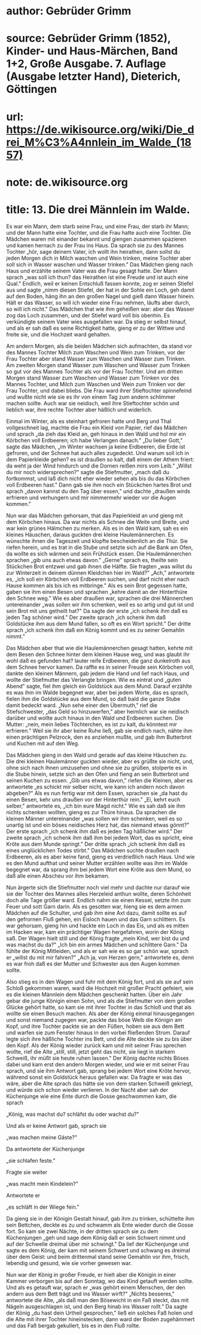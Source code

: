 # author: Gebrüder Grimm
# source: Gebrüder Grimm (1852), Kinder- und Haus-Märchen, Band 1+2, Große Ausgabe. 7. Auflage (Ausgabe letzter Hand), Dieterich, Göttingen
# url: https://de.wikisource.org/wiki/Die_drei_M%C3%A4nnlein_im_Walde_(1857)
# note: de.wikisource.org
# title: 13. Die drei Männlein im Walde.

Es war ein Mann, dem starb seine Frau, und eine Frau, der starb ihr Mann; und der Mann hatte eine Tochter, und die Frau hatte auch eine Tochter. Die Mädchen waren mit einander bekannt und giengen zusammen spazieren und kamen hernach zu der Frau ins Haus. Da sprach sie zu des Mannes Tochter „hör, sage deinem Vater, ich wollt ihn heirathen, dann sollst du jeden Morgen dich in Milch waschen und Wein trinken, meine Tochter aber soll sich in Wasser waschen und Wasser trinken." Das Mädchen gieng nach Haus und erzählte seinem Vater was die Frau gesagt hatte. Der Mann sprach „was soll ich thun? das Heirathen ist eine Freude und ist auch eine Qual." Endlich, weil er keinen Entschluß fassen konnte, zog er seinen Stiefel aus und sagte „nimm diesen Stiefel, der hat in der Sohle ein Loch, geh damit auf den Boden, häng ihn an den großen Nagel und gieß dann Wasser hinein. Hält er das Wasser, so will ich wieder eine Frau nehmen, läufts aber durch, so will ich nicht." Das Mädchen that wie ihm geheißen war: aber das Wasser zog das Loch zusammen, und der Stiefel ward voll bis obenhin. Es verkündigte seinem Vater wies ausgefallen war. Da stieg er selbst hinauf, und als er sah daß es seine Richtigkeit hatte, gieng er zu der Wittwe und freite sie, und die Hochzeit ward gehalten. 

Am andern Morgen, als die beiden Mädchen sich aufmachten, da stand vor des Mannes Tochter Milch zum Waschen und Wein zum Trinken, vor der Frau Tochter aber stand Wasser zum Waschen und Wasser zum Trinken. Am zweiten Morgen stand Wasser zum Waschen und Wasser zum Trinken so gut vor des Mannes Tochter  als vor der Frau Tochter. Und am dritten Morgen stand Wasser zum Waschen und Wasser zum Trinken vor des Mannes Tochter, und Milch zum Waschen und Wein zum Trinken vor der Frau Tochter, und dabei bliebs. Die Frau ward ihrer Stieftochter spinnefeind und wußte nicht wie sie es ihr von einem Tag zum andern schlimmer machen sollte. Auch war sie neidisch, weil ihre Stieftochter schön und lieblich war, ihre rechte Tochter aber häßlich und widerlich. 

Einmal im Winter, als es steinhart gefroren hatte und Berg und Thal vollgeschneit lag, machte die Frau ein Kleid von Papier, rief das Mädchen und sprach „da zieh das Kleid an, geh hinaus in den Wald und hol mir ein Körbchen voll Erdbeeren; ich habe Verlangen danach." „Du lieber Gott," sagte das Mädchen, „im Winter wachsen ja keine Erdbeeren, die Erde ist gefroren, und der Schnee hat auch alles zugedeckt. Und warum soll ich in dem Papierkleide gehen? es ist draußen so kalt, daß einem der Athem friert: da weht ja der Wind hindurch und die Dornen reißen mirs vom Leib." „Willst du mir noch widersprechen?" sagte die Stiefmutter, „mach daß du fortkommst, und laß dich nicht eher wieder sehen als bis du das Körbchen voll Erdbeeren hast." Dann gab sie ihm noch ein Stückchen hartes Brot und sprach „davon kannst du den Tag über essen," und dachte „draußen wirds erfrieren und verhungern und mir nimmermehr wieder vor die Augen kommen." 

Nun war das Mädchen gehorsam, that das Papierkleid an und gieng mit dem Körbchen hinaus. Da war nichts als Schnee die Weite und Breite, und war kein grünes Hälmchen zu merken. Als es in den Wald kam, sah es ein kleines Häuschen, daraus guckten drei kleine Haulemännerchen. Es wünschte ihnen die Tageszeit und klopfte bescheidenlich an die Thür. Sie riefen herein, und es trat in die Stube und setzte sich auf die Bank am Ofen, da wollte es sich wärmen und sein Frühstück essen. Die Haulemännerchen  sprachen „gib uns auch etwas davon." „Gerne" sprach es, theilte sein Stückchen Brot entzwei und gab ihnen die Hälfte. Sie fragten „was willst du zur Winterzeit in deinem dünnen Kleidchen hier im Wald?" „Ach," antwortete es, „ich soll ein Körbchen voll Erdbeeren suchen, und darf nicht eher nach Hause kommen als bis ich es mitbringe." Als es sein Brot gegessen hatte, gaben sie ihm einen Besen und sprachen „kehre damit an der Hinterthüre den Schnee weg." Wie es aber draußen war, sprachen die drei Männerchen untereinander „was sollen wir ihm schenken, weil es so artig und gut ist und sein Brot mit uns getheilt hat?" Da sagte der erste „ich schenk ihm daß es jeden Tag schöner wird." Der zweite sprach „ich schenk ihm daß Goldstücke ihm aus dem Mund fallen, so oft es ein Wort spricht." Der dritte sprach „ich schenk ihm daß ein König kommt und es zu seiner Gemahlin nimmt." 

Das Mädchen aber that wie die Haulemännerchen gesagt hatten, kehrte mit dem Besen den Schnee hinter dem kleinen Hause weg, und was glaubt ihr wohl daß es gefunden hat? lauter reife Erdbeeren, die ganz dunkelroth aus dem Schnee hervor kamen. Da raffte es in seiner Freude sein Körbchen voll, dankte den kleinen Männern, gab jedem die Hand und lief nach Haus, und wollte der Stiefmutter das Verlangte bringen. Wie es eintrat und „guten Abend" sagte, fiel ihm gleich ein Goldstück aus dem Mund. Darauf erzählte es was ihm im Walde begegnet war, aber bei jedem Worte, das es sprach, fielen ihm die Goldstücke aus dem Mund, so daß bald die ganze Stube damit bedeckt ward. „Nun sehe einer den Übermuth," rief die Stiefschwester, „das Geld so hinzuwerfen," aber heimlich war sie neidisch darüber und wollte auch hinaus in den Wald und Erdbeeren suchen. Die Mutter: „nein, mein liebes Töchterchen, es ist zu kalt, du könntest mir erfrieren." Weil sie ihr aber keine Ruhe ließ, gab sie endlich nach,  nähte ihm einen prächtigen Pelzrock, den es anziehen mußte, und gab ihm Butterbrot und Kuchen mit auf den Weg. 

Das Mädchen gieng in den Wald und gerade auf das kleine Häuschen zu. Die drei kleinen Haulemänner guckten wieder, aber es grüßte sie nicht, und, ohne sich nach ihnen umzusehen und ohne sie zu grüßen, stolperte es in die Stube hinein, setzte sich an den Ofen und fieng an sein Butterbrot und seinen Kuchen zu essen. „Gib uns etwas davon," riefen die Kleinen, aber es antwortete „es schickt mir selber nicht, wie kann ich andern noch davon abgeben?" Als es nun fertig war mit dem Essen, sprachen sie „da hast du einen Besen, kehr uns draußen vor der Hinterthür rein." „Ei, kehrt euch selber," antwortete es, „ich bin eure Magd nicht." Wie es sah daß sie ihm nichts schenken wollten, gieng es zur Thüre hinaus. Da sprachen die kleinen Männer untereinander „was sollen wir ihm schenken, weil es so unartig ist und ein böses neidisches Herz hat, das niemand etwas gönnt?" Der erste sprach „ich schenk ihm daß es jeden Tag häßlicher wird." Der zweite sprach „ich schenk ihm daß ihm bei jedem Wort, das es spricht, eine Kröte aus dem Munde springt." Der dritte sprach „ich schenk ihm daß es eines unglücklichen Todes stirbt." Das Mädchen suchte draußen nach Erdbeeren, als es aber keine fand, gieng es verdrießlich nach Haus. Und wie es den Mund aufthat und seiner Mutter erzählen wollte was ihm im Walde begegnet war, da sprang ihm bei jedem Wort eine Kröte aus dem Mund, so daß alle einen Abscheu vor ihm bekamen. 

Nun ärgerte sich die Stiefmutter noch viel mehr und dachte nur darauf wie sie der Tochter des Mannes alles Herzeleid anthun wollte, deren Schönheit doch alle Tage größer ward. Endlich nahm sie einen Kessel, setzte ihn zum Feuer und sott Garn darin. Als es gesotten war, hieng sie es dem armen Mädchen auf die Schulter, und gab ihm eine Axt dazu, damit sollte es auf den  gefrornen Fluß gehen, ein Eisloch hauen und das Garn schlittern. Es war gehorsam, gieng hin und hackte ein Loch in das Eis, und als es mitten im Hacken war, kam ein prächtiger Wagen hergefahren, worin der König saß. Der Wagen hielt still und der König fragte „mein Kind, wer bist du und was machst du da?" „Ich bin ein armes Mädchen und schlittere Garn." Da fühlte der König Mitleiden, und als er sah wie es so gar schön war, sprach er „willst du mit mir fahren?" „Ach ja, von Herzen gern," antwortete es, denn es war froh daß es der Mutter und Schwester aus den Augen kommen sollte. 

Also stieg es in den Wagen und fuhr mit dem König fort, und als sie auf sein Schloß gekommen waren, ward die Hochzeit mit großer Pracht gefeiert, wie es die kleinen Männlein dem Mädchen geschenkt hatten. Über ein Jahr gebar die junge Königin einen Sohn, und als die Stiefmutter von dem großen Glücke gehört hatte, so kam sie mit ihrer Tochter in das Schloß und that als wollte sie einen Besuch machen. Als aber der König einmal hinausgegangen und sonst niemand zugegen war, packte das böse Weib die Königin am Kopf, und ihre Tochter packte sie an den Füßen, hoben sie aus dem Bett und warfen sie zum Fenster hinaus in den vorbei fließenden Strom. Darauf legte sich ihre häßliche Tochter ins Bett, und die Alte deckte sie zu bis über den Kopf. Als der König wieder zurück kam und mit seiner Frau sprechen wollte, rief die Alte „still, still, jetzt geht das nicht, sie liegt in starkem Schweiß, ihr müßt sie heute ruhen lassen." Der König dachte nichts Böses dabei und kam erst den andern Morgen wieder, und wie er mit seiner Frau sprach, und sie ihm Antwort gab, sprang bei jedem Wort eine Kröte hervor, während sonst ein Goldstück heraus gefallen war. Da fragte er was das wäre, aber die Alte sprach das hätte sie von dem starken Schweiß gekriegt, und würde sich schon wieder verlieren.  In der Nacht aber sah der Küchenjunge wie eine Ente durch die Gosse geschwommen kam, die sprach 

„König, was machst du? schläfst du oder wachst du?" 

Und als er keine Antwort gab, sprach sie 

„was machen meine Gäste?" 

Da antwortete der Küchenjunge 

„sie schlafen feste." 

Fragte sie weiter 

„was macht mein Kindelein?" 

Antwortete er 

„es schläft in der Wiege fein." 

Da gieng sie in der Königin Gestalt hinauf, gab ihm zu trinken, schüttelte ihm sein Bettchen, deckte es zu und schwamm als Ente wieder durch die Gosse fort. So kam sie zwei Nächte, in der dritten sprach sie zu dem Küchenjungen „geh und sage dem König daß er sein Schwert nimmt und auf der Schwelle dreimal über mir schwingt." Da lief der Küchenjunge und sagte es dem König, der kam mit seinem Schwert und schwang es dreimal über dem Geist: und beim drittenmal stand seine Gemahlin vor ihm, frisch, lebendig und gesund, wie sie vorher gewesen war. 

Nun war der König in großer Freude, er hielt aber die Königin in einer Kammer verborgen bis auf den Sonntag, wo das Kind getauft werden sollte. Und als es getauft war, sprach er „was gehört einem Menschen, der den andern aus dem Bett trägt und ins Wasser wirft?" „Nichts besseres," antwortete die Alte, „als daß man den Bösewicht in ein Faß steckt, das mit Nägeln ausgeschlagen ist, und den Berg hinab ins Wasser rollt." Da sagte der König „du hast dein Urtheil gesprochen," ließ ein solches Faß holen und die Alte mit ihrer Tochter hineinstecken, dann ward der Boden zugehämmert und das Faß bergab gekullert, bis es in den Fluß rollte. 

